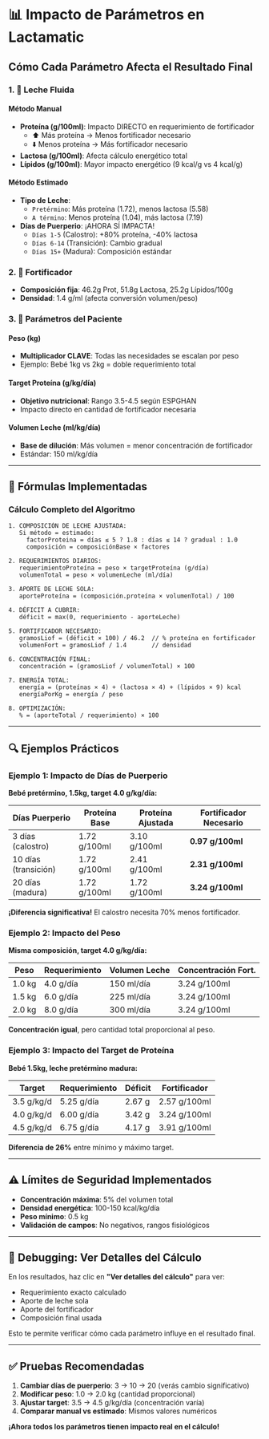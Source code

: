 # 📊 Impacto de Parámetros en Lactamatic

## **Cómo Cada Parámetro Afecta el Resultado Final**

### **1. 🥛 Leche Fluida**

#### **Método Manual**
- **Proteína (g/100ml)**: Impacto DIRECTO en requerimiento de fortificador
  - ⬆️ Más proteína → Menos fortificador necesario
  - ⬇️ Menos proteína → Más fortificador necesario
- **Lactosa (g/100ml)**: Afecta cálculo energético total
- **Lípidos (g/100ml)**: Mayor impacto energético (9 kcal/g vs 4 kcal/g)

#### **Método Estimado**
- **Tipo de Leche**:
  - `Pretérmino`: Más proteína (1.72), menos lactosa (5.58)
  - `A término`: Menos proteína (1.04), más lactosa (7.19)
- **Días de Puerperio**: ¡AHORA SÍ IMPACTA!
  - `Días 1-5` (Calostro): +80% proteína, -40% lactosa
  - `Días 6-14` (Transición): Cambio gradual
  - `Días 15+` (Madura): Composición estándar

### **2. 🧪 Fortificador**
- **Composición fija**: 46.2g Prot, 51.8g Lactosa, 25.2g Lípidos/100g
- **Densidad**: 1.4 g/ml (afecta conversión volumen/peso)

### **3. 👶 Parámetros del Paciente**

#### **Peso (kg)**
- **Multiplicador CLAVE**: Todas las necesidades se escalan por peso
- Ejemplo: Bebé 1kg vs 2kg = doble requerimiento total

#### **Target Proteína (g/kg/día)**
- **Objetivo nutricional**: Rango 3.5-4.5 según ESPGHAN
- Impacto directo en cantidad de fortificador necesaria

#### **Volumen Leche (ml/kg/día)**
- **Base de dilución**: Más volumen = menor concentración de fortificador
- Estándar: 150 ml/kg/día

---

## **🧮 Fórmulas Implementadas**

### **Cálculo Completo del Algoritmo**

```
1. COMPOSICIÓN DE LECHE AJUSTADA:
   Si método = estimado:
     factorProteina = días ≤ 5 ? 1.8 : días ≤ 14 ? gradual : 1.0
     composición = composiciónBase × factores

2. REQUERIMIENTOS DIARIOS:
   requerimientoProteína = peso × targetProteína (g/día)
   volumenTotal = peso × volumenLeche (ml/día)

3. APORTE DE LECHE SOLA:
   aporteProteína = (composición.proteína × volumenTotal) / 100

4. DÉFICIT A CUBRIR:
   déficit = max(0, requerimiento - aporteLeche)

5. FORTIFICADOR NECESARIO:
   gramosLiof = (déficit × 100) / 46.2  // % proteína en fortificador
   volumenFort = gramosLiof / 1.4       // densidad

6. CONCENTRACIÓN FINAL:
   concentración = (gramosLiof / volumenTotal) × 100

7. ENERGÍA TOTAL:
   energía = (proteínas × 4) + (lactosa × 4) + (lípidos × 9) kcal
   energíaPorKg = energía / peso

8. OPTIMIZACIÓN:
   % = (aporteTotal / requerimiento) × 100
```

---

## **🔍 Ejemplos Prácticos**

### **Ejemplo 1: Impacto de Días de Puerperio**

**Bebé pretérmino, 1.5kg, target 4.0 g/kg/día:**

| Días Puerperio | Proteína Base | Proteína Ajustada | Fortificador Necesario |
|----------------|---------------|-------------------|------------------------|
| 3 días (calostro) | 1.72 g/100ml | 3.10 g/100ml | **0.97 g/100ml** |
| 10 días (transición) | 1.72 g/100ml | 2.41 g/100ml | **2.31 g/100ml** |
| 20 días (madura) | 1.72 g/100ml | 1.72 g/100ml | **3.24 g/100ml** |

**¡Diferencia significativa!** El calostro necesita 70% menos fortificador.

### **Ejemplo 2: Impacto del Peso**

**Misma composición, target 4.0 g/kg/día:**

| Peso | Requerimiento | Volumen Leche | Concentración Fort. |
|------|---------------|---------------|-------------------|
| 1.0 kg | 4.0 g/día | 150 ml/día | 3.24 g/100ml |
| 1.5 kg | 6.0 g/día | 225 ml/día | 3.24 g/100ml |
| 2.0 kg | 8.0 g/día | 300 ml/día | 3.24 g/100ml |

**Concentración igual**, pero cantidad total proporcional al peso.

### **Ejemplo 3: Impacto del Target de Proteína**

**Bebé 1.5kg, leche pretérmino madura:**

| Target | Requerimiento | Déficit | Fortificador |
|--------|---------------|---------|--------------|
| 3.5 g/kg/d | 5.25 g/día | 2.67 g | 2.57 g/100ml |
| 4.0 g/kg/d | 6.00 g/día | 3.42 g | 3.24 g/100ml |
| 4.5 g/kg/d | 6.75 g/día | 4.17 g | 3.91 g/100ml |

**Diferencia de 26%** entre mínimo y máximo target.

---

## **⚠️ Límites de Seguridad Implementados**

- **Concentración máxima**: 5% del volumen total
- **Densidad energética**: 100-150 kcal/kg/día
- **Peso mínimo**: 0.5 kg
- **Validación de campos**: No negativos, rangos fisiológicos

---

## **🔧 Debugging: Ver Detalles del Cálculo**

En los resultados, haz clic en **"Ver detalles del cálculo"** para ver:
- Requerimiento exacto calculado
- Aporte de leche sola
- Aporte del fortificador  
- Composición final usada

Esto te permite verificar cómo cada parámetro influye en el resultado final.

---

## **✅ Pruebas Recomendadas**

1. **Cambiar días de puerperio**: 3 → 10 → 20 (verás cambio significativo)
2. **Modificar peso**: 1.0 → 2.0 kg (cantidad proporcional)
3. **Ajustar target**: 3.5 → 4.5 g/kg/día (concentración varía)
4. **Comparar manual vs estimado**: Mismos valores numéricos

**¡Ahora todos los parámetros tienen impacto real en el cálculo!**
